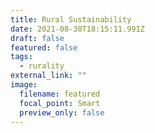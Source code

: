 ```yaml
---
title: Rural Sustainability
date: 2021-08-30T18:15:11.991Z
draft: false
featured: false
tags:
  - rurality
external_link: ""
image:
  filename: featured
  focal_point: Smart
  preview_only: false
---
```

